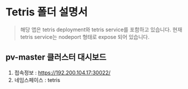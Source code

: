 Tetris 폴더  설명서
======================

> 해당 앱은 tetris deployment와 tetris service를  포함하고  있습니다.
> 현재 tetris service는 nodeport 형태로  expose 되어  있습니다.

## pv-master 클러스터 대시보드 
  1. 접속정보 :  https://192.200.104.17:30022/
  2. 네임스페이스  : tetris
  
